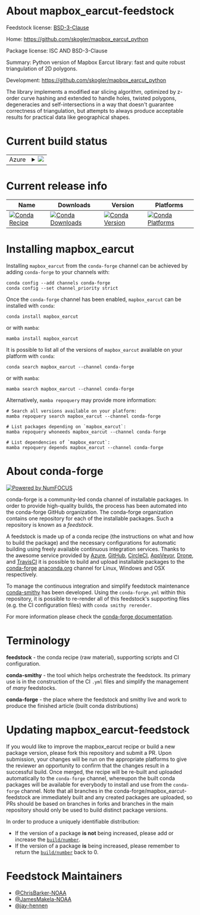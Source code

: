 About mapbox_earcut-feedstock
=============================

Feedstock license: [BSD-3-Clause](https://github.com/conda-forge/mapbox_earcut-feedstock/blob/main/LICENSE.txt)

Home: https://github.com/skogler/mapbox_earcut_python

Package license: ISC AND BSD-3-Clause

Summary: Python version of Mapbox Earcut library: fast and quite robust triangulation of 2D polygons.

Development: https://github.com/skogler/mapbox_earcut_python

The library implements a modified ear slicing algorithm, optimized by z-order
curve hashing and extended to handle holes, twisted polygons, degeneracies and
self-intersections in a way that doesn't guarantee correctness of triangulation,
but attempts to always produce acceptable results for practical data like
geographical shapes.


Current build status
====================


<table>
    
  <tr>
    <td>Azure</td>
    <td>
      <details>
        <summary>
          <a href="https://dev.azure.com/conda-forge/feedstock-builds/_build/latest?definitionId=11380&branchName=main">
            <img src="https://dev.azure.com/conda-forge/feedstock-builds/_apis/build/status/mapbox_earcut-feedstock?branchName=main">
          </a>
        </summary>
        <table>
          <thead><tr><th>Variant</th><th>Status</th></tr></thead>
          <tbody><tr>
              <td>linux_64_python3.10.____cpython</td>
              <td>
                <a href="https://dev.azure.com/conda-forge/feedstock-builds/_build/latest?definitionId=11380&branchName=main">
                  <img src="https://dev.azure.com/conda-forge/feedstock-builds/_apis/build/status/mapbox_earcut-feedstock?branchName=main&jobName=linux&configuration=linux%20linux_64_python3.10.____cpython" alt="variant">
                </a>
              </td>
            </tr><tr>
              <td>linux_64_python3.11.____cpython</td>
              <td>
                <a href="https://dev.azure.com/conda-forge/feedstock-builds/_build/latest?definitionId=11380&branchName=main">
                  <img src="https://dev.azure.com/conda-forge/feedstock-builds/_apis/build/status/mapbox_earcut-feedstock?branchName=main&jobName=linux&configuration=linux%20linux_64_python3.11.____cpython" alt="variant">
                </a>
              </td>
            </tr><tr>
              <td>linux_64_python3.12.____cpython</td>
              <td>
                <a href="https://dev.azure.com/conda-forge/feedstock-builds/_build/latest?definitionId=11380&branchName=main">
                  <img src="https://dev.azure.com/conda-forge/feedstock-builds/_apis/build/status/mapbox_earcut-feedstock?branchName=main&jobName=linux&configuration=linux%20linux_64_python3.12.____cpython" alt="variant">
                </a>
              </td>
            </tr><tr>
              <td>linux_64_python3.9.____cpython</td>
              <td>
                <a href="https://dev.azure.com/conda-forge/feedstock-builds/_build/latest?definitionId=11380&branchName=main">
                  <img src="https://dev.azure.com/conda-forge/feedstock-builds/_apis/build/status/mapbox_earcut-feedstock?branchName=main&jobName=linux&configuration=linux%20linux_64_python3.9.____cpython" alt="variant">
                </a>
              </td>
            </tr><tr>
              <td>linux_aarch64_python3.10.____cpython</td>
              <td>
                <a href="https://dev.azure.com/conda-forge/feedstock-builds/_build/latest?definitionId=11380&branchName=main">
                  <img src="https://dev.azure.com/conda-forge/feedstock-builds/_apis/build/status/mapbox_earcut-feedstock?branchName=main&jobName=linux&configuration=linux%20linux_aarch64_python3.10.____cpython" alt="variant">
                </a>
              </td>
            </tr><tr>
              <td>linux_aarch64_python3.11.____cpython</td>
              <td>
                <a href="https://dev.azure.com/conda-forge/feedstock-builds/_build/latest?definitionId=11380&branchName=main">
                  <img src="https://dev.azure.com/conda-forge/feedstock-builds/_apis/build/status/mapbox_earcut-feedstock?branchName=main&jobName=linux&configuration=linux%20linux_aarch64_python3.11.____cpython" alt="variant">
                </a>
              </td>
            </tr><tr>
              <td>linux_aarch64_python3.12.____cpython</td>
              <td>
                <a href="https://dev.azure.com/conda-forge/feedstock-builds/_build/latest?definitionId=11380&branchName=main">
                  <img src="https://dev.azure.com/conda-forge/feedstock-builds/_apis/build/status/mapbox_earcut-feedstock?branchName=main&jobName=linux&configuration=linux%20linux_aarch64_python3.12.____cpython" alt="variant">
                </a>
              </td>
            </tr><tr>
              <td>linux_aarch64_python3.9.____cpython</td>
              <td>
                <a href="https://dev.azure.com/conda-forge/feedstock-builds/_build/latest?definitionId=11380&branchName=main">
                  <img src="https://dev.azure.com/conda-forge/feedstock-builds/_apis/build/status/mapbox_earcut-feedstock?branchName=main&jobName=linux&configuration=linux%20linux_aarch64_python3.9.____cpython" alt="variant">
                </a>
              </td>
            </tr><tr>
              <td>linux_ppc64le_python3.10.____cpython</td>
              <td>
                <a href="https://dev.azure.com/conda-forge/feedstock-builds/_build/latest?definitionId=11380&branchName=main">
                  <img src="https://dev.azure.com/conda-forge/feedstock-builds/_apis/build/status/mapbox_earcut-feedstock?branchName=main&jobName=linux&configuration=linux%20linux_ppc64le_python3.10.____cpython" alt="variant">
                </a>
              </td>
            </tr><tr>
              <td>linux_ppc64le_python3.11.____cpython</td>
              <td>
                <a href="https://dev.azure.com/conda-forge/feedstock-builds/_build/latest?definitionId=11380&branchName=main">
                  <img src="https://dev.azure.com/conda-forge/feedstock-builds/_apis/build/status/mapbox_earcut-feedstock?branchName=main&jobName=linux&configuration=linux%20linux_ppc64le_python3.11.____cpython" alt="variant">
                </a>
              </td>
            </tr><tr>
              <td>linux_ppc64le_python3.12.____cpython</td>
              <td>
                <a href="https://dev.azure.com/conda-forge/feedstock-builds/_build/latest?definitionId=11380&branchName=main">
                  <img src="https://dev.azure.com/conda-forge/feedstock-builds/_apis/build/status/mapbox_earcut-feedstock?branchName=main&jobName=linux&configuration=linux%20linux_ppc64le_python3.12.____cpython" alt="variant">
                </a>
              </td>
            </tr><tr>
              <td>linux_ppc64le_python3.9.____cpython</td>
              <td>
                <a href="https://dev.azure.com/conda-forge/feedstock-builds/_build/latest?definitionId=11380&branchName=main">
                  <img src="https://dev.azure.com/conda-forge/feedstock-builds/_apis/build/status/mapbox_earcut-feedstock?branchName=main&jobName=linux&configuration=linux%20linux_ppc64le_python3.9.____cpython" alt="variant">
                </a>
              </td>
            </tr><tr>
              <td>osx_64_python3.10.____cpython</td>
              <td>
                <a href="https://dev.azure.com/conda-forge/feedstock-builds/_build/latest?definitionId=11380&branchName=main">
                  <img src="https://dev.azure.com/conda-forge/feedstock-builds/_apis/build/status/mapbox_earcut-feedstock?branchName=main&jobName=osx&configuration=osx%20osx_64_python3.10.____cpython" alt="variant">
                </a>
              </td>
            </tr><tr>
              <td>osx_64_python3.11.____cpython</td>
              <td>
                <a href="https://dev.azure.com/conda-forge/feedstock-builds/_build/latest?definitionId=11380&branchName=main">
                  <img src="https://dev.azure.com/conda-forge/feedstock-builds/_apis/build/status/mapbox_earcut-feedstock?branchName=main&jobName=osx&configuration=osx%20osx_64_python3.11.____cpython" alt="variant">
                </a>
              </td>
            </tr><tr>
              <td>osx_64_python3.12.____cpython</td>
              <td>
                <a href="https://dev.azure.com/conda-forge/feedstock-builds/_build/latest?definitionId=11380&branchName=main">
                  <img src="https://dev.azure.com/conda-forge/feedstock-builds/_apis/build/status/mapbox_earcut-feedstock?branchName=main&jobName=osx&configuration=osx%20osx_64_python3.12.____cpython" alt="variant">
                </a>
              </td>
            </tr><tr>
              <td>osx_64_python3.9.____cpython</td>
              <td>
                <a href="https://dev.azure.com/conda-forge/feedstock-builds/_build/latest?definitionId=11380&branchName=main">
                  <img src="https://dev.azure.com/conda-forge/feedstock-builds/_apis/build/status/mapbox_earcut-feedstock?branchName=main&jobName=osx&configuration=osx%20osx_64_python3.9.____cpython" alt="variant">
                </a>
              </td>
            </tr><tr>
              <td>osx_arm64_python3.10.____cpython</td>
              <td>
                <a href="https://dev.azure.com/conda-forge/feedstock-builds/_build/latest?definitionId=11380&branchName=main">
                  <img src="https://dev.azure.com/conda-forge/feedstock-builds/_apis/build/status/mapbox_earcut-feedstock?branchName=main&jobName=osx&configuration=osx%20osx_arm64_python3.10.____cpython" alt="variant">
                </a>
              </td>
            </tr><tr>
              <td>osx_arm64_python3.11.____cpython</td>
              <td>
                <a href="https://dev.azure.com/conda-forge/feedstock-builds/_build/latest?definitionId=11380&branchName=main">
                  <img src="https://dev.azure.com/conda-forge/feedstock-builds/_apis/build/status/mapbox_earcut-feedstock?branchName=main&jobName=osx&configuration=osx%20osx_arm64_python3.11.____cpython" alt="variant">
                </a>
              </td>
            </tr><tr>
              <td>osx_arm64_python3.12.____cpython</td>
              <td>
                <a href="https://dev.azure.com/conda-forge/feedstock-builds/_build/latest?definitionId=11380&branchName=main">
                  <img src="https://dev.azure.com/conda-forge/feedstock-builds/_apis/build/status/mapbox_earcut-feedstock?branchName=main&jobName=osx&configuration=osx%20osx_arm64_python3.12.____cpython" alt="variant">
                </a>
              </td>
            </tr><tr>
              <td>osx_arm64_python3.9.____cpython</td>
              <td>
                <a href="https://dev.azure.com/conda-forge/feedstock-builds/_build/latest?definitionId=11380&branchName=main">
                  <img src="https://dev.azure.com/conda-forge/feedstock-builds/_apis/build/status/mapbox_earcut-feedstock?branchName=main&jobName=osx&configuration=osx%20osx_arm64_python3.9.____cpython" alt="variant">
                </a>
              </td>
            </tr><tr>
              <td>win_64_python3.10.____cpython</td>
              <td>
                <a href="https://dev.azure.com/conda-forge/feedstock-builds/_build/latest?definitionId=11380&branchName=main">
                  <img src="https://dev.azure.com/conda-forge/feedstock-builds/_apis/build/status/mapbox_earcut-feedstock?branchName=main&jobName=win&configuration=win%20win_64_python3.10.____cpython" alt="variant">
                </a>
              </td>
            </tr><tr>
              <td>win_64_python3.11.____cpython</td>
              <td>
                <a href="https://dev.azure.com/conda-forge/feedstock-builds/_build/latest?definitionId=11380&branchName=main">
                  <img src="https://dev.azure.com/conda-forge/feedstock-builds/_apis/build/status/mapbox_earcut-feedstock?branchName=main&jobName=win&configuration=win%20win_64_python3.11.____cpython" alt="variant">
                </a>
              </td>
            </tr><tr>
              <td>win_64_python3.12.____cpython</td>
              <td>
                <a href="https://dev.azure.com/conda-forge/feedstock-builds/_build/latest?definitionId=11380&branchName=main">
                  <img src="https://dev.azure.com/conda-forge/feedstock-builds/_apis/build/status/mapbox_earcut-feedstock?branchName=main&jobName=win&configuration=win%20win_64_python3.12.____cpython" alt="variant">
                </a>
              </td>
            </tr><tr>
              <td>win_64_python3.9.____cpython</td>
              <td>
                <a href="https://dev.azure.com/conda-forge/feedstock-builds/_build/latest?definitionId=11380&branchName=main">
                  <img src="https://dev.azure.com/conda-forge/feedstock-builds/_apis/build/status/mapbox_earcut-feedstock?branchName=main&jobName=win&configuration=win%20win_64_python3.9.____cpython" alt="variant">
                </a>
              </td>
            </tr>
          </tbody>
        </table>
      </details>
    </td>
  </tr>
</table>

Current release info
====================

| Name | Downloads | Version | Platforms |
| --- | --- | --- | --- |
| [![Conda Recipe](https://img.shields.io/badge/recipe-mapbox_earcut-green.svg)](https://anaconda.org/conda-forge/mapbox_earcut) | [![Conda Downloads](https://img.shields.io/conda/dn/conda-forge/mapbox_earcut.svg)](https://anaconda.org/conda-forge/mapbox_earcut) | [![Conda Version](https://img.shields.io/conda/vn/conda-forge/mapbox_earcut.svg)](https://anaconda.org/conda-forge/mapbox_earcut) | [![Conda Platforms](https://img.shields.io/conda/pn/conda-forge/mapbox_earcut.svg)](https://anaconda.org/conda-forge/mapbox_earcut) |

Installing mapbox_earcut
========================

Installing `mapbox_earcut` from the `conda-forge` channel can be achieved by adding `conda-forge` to your channels with:

```
conda config --add channels conda-forge
conda config --set channel_priority strict
```

Once the `conda-forge` channel has been enabled, `mapbox_earcut` can be installed with `conda`:

```
conda install mapbox_earcut
```

or with `mamba`:

```
mamba install mapbox_earcut
```

It is possible to list all of the versions of `mapbox_earcut` available on your platform with `conda`:

```
conda search mapbox_earcut --channel conda-forge
```

or with `mamba`:

```
mamba search mapbox_earcut --channel conda-forge
```

Alternatively, `mamba repoquery` may provide more information:

```
# Search all versions available on your platform:
mamba repoquery search mapbox_earcut --channel conda-forge

# List packages depending on `mapbox_earcut`:
mamba repoquery whoneeds mapbox_earcut --channel conda-forge

# List dependencies of `mapbox_earcut`:
mamba repoquery depends mapbox_earcut --channel conda-forge
```


About conda-forge
=================

[![Powered by
NumFOCUS](https://img.shields.io/badge/powered%20by-NumFOCUS-orange.svg?style=flat&colorA=E1523D&colorB=007D8A)](https://numfocus.org)

conda-forge is a community-led conda channel of installable packages.
In order to provide high-quality builds, the process has been automated into the
conda-forge GitHub organization. The conda-forge organization contains one repository
for each of the installable packages. Such a repository is known as a *feedstock*.

A feedstock is made up of a conda recipe (the instructions on what and how to build
the package) and the necessary configurations for automatic building using freely
available continuous integration services. Thanks to the awesome service provided by
[Azure](https://azure.microsoft.com/en-us/services/devops/), [GitHub](https://github.com/),
[CircleCI](https://circleci.com/), [AppVeyor](https://www.appveyor.com/),
[Drone](https://cloud.drone.io/welcome), and [TravisCI](https://travis-ci.com/)
it is possible to build and upload installable packages to the
[conda-forge](https://anaconda.org/conda-forge) [anaconda.org](https://anaconda.org/)
channel for Linux, Windows and OSX respectively.

To manage the continuous integration and simplify feedstock maintenance
[conda-smithy](https://github.com/conda-forge/conda-smithy) has been developed.
Using the ``conda-forge.yml`` within this repository, it is possible to re-render all of
this feedstock's supporting files (e.g. the CI configuration files) with ``conda smithy rerender``.

For more information please check the [conda-forge documentation](https://conda-forge.org/docs/).

Terminology
===========

**feedstock** - the conda recipe (raw material), supporting scripts and CI configuration.

**conda-smithy** - the tool which helps orchestrate the feedstock.
                   Its primary use is in the construction of the CI ``.yml`` files
                   and simplify the management of *many* feedstocks.

**conda-forge** - the place where the feedstock and smithy live and work to
                  produce the finished article (built conda distributions)


Updating mapbox_earcut-feedstock
================================

If you would like to improve the mapbox_earcut recipe or build a new
package version, please fork this repository and submit a PR. Upon submission,
your changes will be run on the appropriate platforms to give the reviewer an
opportunity to confirm that the changes result in a successful build. Once
merged, the recipe will be re-built and uploaded automatically to the
`conda-forge` channel, whereupon the built conda packages will be available for
everybody to install and use from the `conda-forge` channel.
Note that all branches in the conda-forge/mapbox_earcut-feedstock are
immediately built and any created packages are uploaded, so PRs should be based
on branches in forks and branches in the main repository should only be used to
build distinct package versions.

In order to produce a uniquely identifiable distribution:
 * If the version of a package **is not** being increased, please add or increase
   the [``build/number``](https://docs.conda.io/projects/conda-build/en/latest/resources/define-metadata.html#build-number-and-string).
 * If the version of a package **is** being increased, please remember to return
   the [``build/number``](https://docs.conda.io/projects/conda-build/en/latest/resources/define-metadata.html#build-number-and-string)
   back to 0.

Feedstock Maintainers
=====================

* [@ChrisBarker-NOAA](https://github.com/ChrisBarker-NOAA/)
* [@JamesMakela-NOAA](https://github.com/JamesMakela-NOAA/)
* [@jay-hennen](https://github.com/jay-hennen/)

